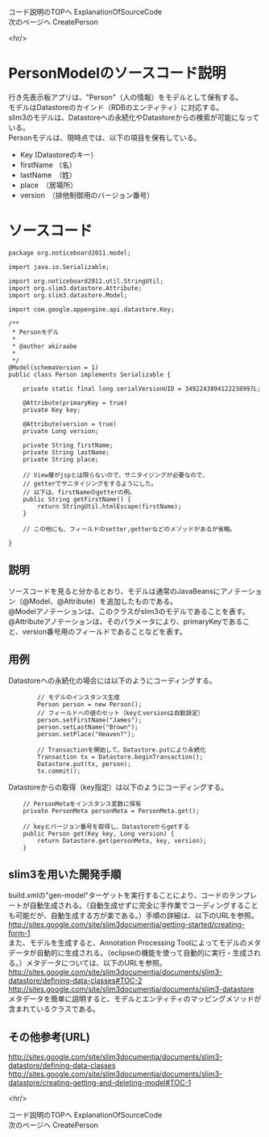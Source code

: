 コード説明のTOPへ ExplanationOfSourceCode
<br />
次のページへ CreatePerson


&lt;hr/&gt;


# PersonModelのソースコード説明 #

行き先表示板アプリは、"Person"（人の情報）をモデルとして保有する。<br />
モデルはDatastoreのカインド（RDBのエンティティ）に対応する。
<br />
slim3のモデルは、Datastoreへの永続化やDatastoreからの検索が可能になっている。<br />
Personモデルは、現時点では、以下の項目を保有している。
  * Key (Datastoreのキー）
  * firstName （名）
  * lastName　（姓）
  * place　（居場所）
  * version　（排他制御用のバージョン番号）


# ソースコード #

```
package org.noticeboard2011.model;

import java.io.Serializable;

import org.noticeboard2011.util.StringUtil;
import org.slim3.datastore.Attribute;
import org.slim3.datastore.Model;

import com.google.appengine.api.datastore.Key;

/**
 * Personモデル
 * 
 * @author akiraabe
 *
 */
@Model(schemaVersion = 1)
public class Person implements Serializable {

    private static final long serialVersionUID = 3492243894122238997L;

    @Attribute(primaryKey = true)
    private Key key;

    @Attribute(version = true)
    private Long version;
    
    private String firstName;
    private String lastName;
    private String place;

    // View層がjspとは限らないので、サニタイジングが必要なので、
    // getterでサニタイジングをするようにした。
    // 以下は、firstNameのgetterの例。
    public String getFirstName() {
        return StringUtil.htmlEscape(firstName);
    }

    // この他にも、フィールドのsetter,getterなどのメソッドがあるが省略。

}

```

## 説明 ##

ソースコードを見ると分かるとおり、モデルは通常のJavaBeansにアノテーション（@Model、@Attribute）を追加したものである。<br />
@Modelアノテーションは、このクラスがslim3のモデルであることを表す。<br />
@Attributeアノテーションは、そのパラメータにより、primaryKeyであること、version番号用のフィールドであることなどを表す。

## 用例 ##

Datastoreへの永続化の場合には以下のようにコーディングする。
```
        // モデルのインスタンス生成
        Person person = new Person();
        // フィールドへの値のセット（keyとversionは自動設定）
        person.setFirstName("James");
        person.setLastName("Brown");
        person.setPlace("Heaven?");

        // Transactionを開始して、Datastore.putにより永続化
        Transaction tx = Datastore.beginTransaction();
        Datastore.put(tx, person);
        tx.commit();
```

Datastoreからの取得（key指定）は以下のようにコーディングする。
```
    // PersonMetaをインスタンス変数に保有
    private PersonMeta personMeta = PersonMeta.get();

    // keyとバージョン番号を取得し、Datastoreからgetする
    public Person get(Key key, Long version) {
        return Datastore.get(personMeta, key, version);
    }
```

## slim3を用いた開発手順 ##
build.xmlの"gen-model"ターゲットを実行することにより、コードのテンプレートが自動生成される。（自動生成せずに完全に手作業でコーディングすることも可能だが、自動生成する方が楽である。）手順の詳細は、以下のURLを参照。<br />
http://sites.google.com/site/slim3documentja/getting-started/creating-form-1
<br />
また、モデルを生成すると、Annotation Processing Toolによってモデルのメタデータが自動的に生成される。（eclipseの機能を使って自動的に実行・生成される。）メタデータについては、以下のURLを参照。<br />
http://sites.google.com/site/slim3documentja/documents/slim3-datastore/defining-data-classes#TOC-2
<br />
http://sites.google.com/site/slim3documentja/documents/slim3-datastore
<br />
メタデータを簡単に説明すると、モデルとエンティティのマッピングメソッドが含まれているクラスである。

## その他参考(URL) ##
http://sites.google.com/site/slim3documentja/documents/slim3-datastore/defining-data-classes
<br />
http://sites.google.com/site/slim3documentja/documents/slim3-datastore/creating-getting-and-deleting-model#TOC-1
<br />


&lt;hr/&gt;


コード説明のTOPへ ExplanationOfSourceCode
<br />
次のページへ CreatePerson